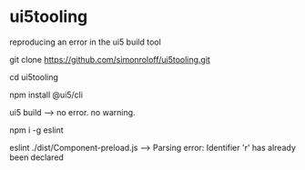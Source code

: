 # ui5tooling
reproducing an error in the ui5 build tool

git clone https://github.com/simonroloff/ui5tooling.git

cd ui5tooling

npm install @ui5/cli

ui5 build
--> no error. no warning.

npm i -g eslint

eslint ./dist/Component-preload.js
--> Parsing error: Identifier 'r' has already been declared